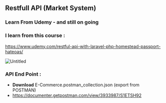 ## Restfull API (Market System) 

### Learn From Udemy - and still on going
### I learn from this course :
https://www.udemy.com/restful-api-with-laravel-php-homestead-passport-hateoas/

![Untitled](https://user-images.githubusercontent.com/13019337/56470946-988ff300-6476-11e9-9872-1c91628c84be.jpg)

### API End Point :
- <b>Download</b> E-Commerce.postman_collection.json (export from POSTMAN)
- https://documenter.getpostman.com/view/3933987/S1ETSH92

